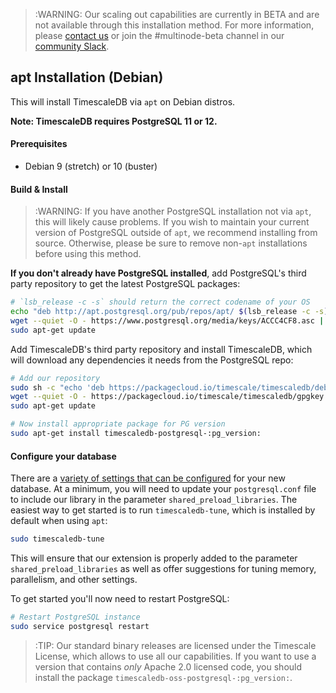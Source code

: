 >:WARNING: Our scaling out capabilities are currently in BETA and
are not available through this installation method. For more information,
please [contact us][contact] or join the #multinode-beta channel in our 
[community Slack][slack].

## apt Installation (Debian) [](installation-apt-debian)

This will install TimescaleDB via `apt` on Debian distros.

**Note: TimescaleDB requires PostgreSQL 11 or 12.**

#### Prerequisites

- Debian 9 (stretch) or 10 (buster)

#### Build & Install

>:WARNING: If you have another PostgreSQL installation not via `apt`,
this will likely cause problems.
If you wish to maintain your current version of PostgreSQL outside
of `apt`, we recommend installing from source.  Otherwise, please be
sure to remove non-`apt` installations before using this method.

**If you don't already have PostgreSQL installed**, add PostgreSQL's third
party repository to get the latest PostgreSQL packages:
```bash
# `lsb_release -c -s` should return the correct codename of your OS
echo "deb http://apt.postgresql.org/pub/repos/apt/ $(lsb_release -c -s)-pgdg main" | sudo tee /etc/apt/sources.list.d/pgdg.list
wget --quiet -O - https://www.postgresql.org/media/keys/ACCC4CF8.asc | sudo apt-key add -
sudo apt-get update
```

Add TimescaleDB's third party repository and install TimescaleDB,
which will download any dependencies it needs from the PostgreSQL repo:
```bash
# Add our repository
sudo sh -c "echo 'deb https://packagecloud.io/timescale/timescaledb/debian/ `lsb_release -c -s` main' > /etc/apt/sources.list.d/timescaledb.list"
wget --quiet -O - https://packagecloud.io/timescale/timescaledb/gpgkey | sudo apt-key add -
sudo apt-get update

# Now install appropriate package for PG version
sudo apt-get install timescaledb-postgresql-:pg_version:
```

#### Configure your database

There are a [variety of settings that can be configured][config] for your
new database. At a minimum, you will need to update your `postgresql.conf`
file to include our library in the parameter `shared_preload_libraries`.
The easiest way to get started is to run `timescaledb-tune`, which is
installed by default when using `apt`:
```bash
sudo timescaledb-tune
```

This will ensure that our extension is properly added to the parameter
`shared_preload_libraries` as well as offer suggestions for tuning memory,
parallelism, and other settings.

To get started you'll now need to restart PostgreSQL:
```bash
# Restart PostgreSQL instance
sudo service postgresql restart
```

>:TIP: Our standard binary releases are licensed under the Timescale License,
which allows to use all our capabilities.
If you want to use a version that contains _only_ Apache 2.0 licensed
code, you should install the package `timescaledb-oss-postgresql-:pg_version:`.

[config]: /getting-started/configuring
[contact]: https://www.timescale.com/contact
[slack]: https://slack.timescale.com/
